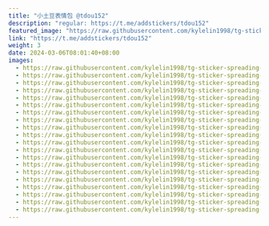 ```yaml
---
title: "小土豆表情包 @tdou152"
description: "regular: https://t.me/addstickers/tdou152"
featured_image: "https://raw.githubusercontent.com/kylelin1998/tg-sticker-spreading-worldwide-images/main/img/0f048682-0cac-4a33-9402-b39556b49349.jpg"
link: "https://t.me/addstickers/tdou152"
weight: 3
date: 2024-03-06T08:01:40+08:00
images:
  - https://raw.githubusercontent.com/kylelin1998/tg-sticker-spreading-worldwide-images/main/img/0f048682-0cac-4a33-9402-b39556b49349.jpg
  - https://raw.githubusercontent.com/kylelin1998/tg-sticker-spreading-worldwide-images/main/img/a9f7aa09-056e-41d4-a42d-33b52e8ccdaa.jpg
  - https://raw.githubusercontent.com/kylelin1998/tg-sticker-spreading-worldwide-images/main/img/0f83c40c-47d5-4af6-969d-c07c7195cd11.jpg
  - https://raw.githubusercontent.com/kylelin1998/tg-sticker-spreading-worldwide-images/main/img/a09c0bff-f761-4d5a-825f-6238de195cc8.jpg
  - https://raw.githubusercontent.com/kylelin1998/tg-sticker-spreading-worldwide-images/main/img/c806825d-a7bf-4bba-95f4-bff9d7ec0d8c.jpg
  - https://raw.githubusercontent.com/kylelin1998/tg-sticker-spreading-worldwide-images/main/img/e71a3fed-bf59-4447-a8b4-6827b9025584.jpg
  - https://raw.githubusercontent.com/kylelin1998/tg-sticker-spreading-worldwide-images/main/img/c7eae733-8b65-462a-a8d1-b72ca6654522.jpg
  - https://raw.githubusercontent.com/kylelin1998/tg-sticker-spreading-worldwide-images/main/img/c1c05e46-4adc-4cfc-938e-f623cbb4708c.jpg
  - https://raw.githubusercontent.com/kylelin1998/tg-sticker-spreading-worldwide-images/main/img/4ab5538a-2718-441d-b72d-48474d95d575.jpg
  - https://raw.githubusercontent.com/kylelin1998/tg-sticker-spreading-worldwide-images/main/img/b6a14761-d43b-4ad0-add6-23f6c7545f75.jpg
  - https://raw.githubusercontent.com/kylelin1998/tg-sticker-spreading-worldwide-images/main/img/e874a0ca-cf6a-4b28-9485-a0216ccf02c4.jpg
  - https://raw.githubusercontent.com/kylelin1998/tg-sticker-spreading-worldwide-images/main/img/a0e828e1-25bf-4fd4-9db6-6940978dbcb9.jpg
  - https://raw.githubusercontent.com/kylelin1998/tg-sticker-spreading-worldwide-images/main/img/114077da-1428-4930-84b2-df1d4b87376f.jpg
  - https://raw.githubusercontent.com/kylelin1998/tg-sticker-spreading-worldwide-images/main/img/ce5b3185-c899-4a1e-ae69-22f1654f69af.jpg
  - https://raw.githubusercontent.com/kylelin1998/tg-sticker-spreading-worldwide-images/main/img/d7967903-8cbd-49ce-9a5d-0b9d15a4f831.jpg
  - https://raw.githubusercontent.com/kylelin1998/tg-sticker-spreading-worldwide-images/main/img/6f5ba3da-37a5-420f-a940-a551ce6ed0dd.jpg
  - https://raw.githubusercontent.com/kylelin1998/tg-sticker-spreading-worldwide-images/main/img/6a587e91-6dc1-425f-892d-b5c13c770bd7.jpg
  - https://raw.githubusercontent.com/kylelin1998/tg-sticker-spreading-worldwide-images/main/img/c64b4034-d0ae-491e-8f0b-f6ad528a0518.jpg
  - https://raw.githubusercontent.com/kylelin1998/tg-sticker-spreading-worldwide-images/main/img/658ce2eb-b7c0-4d01-9efd-1341f827ab05.jpg
  - https://raw.githubusercontent.com/kylelin1998/tg-sticker-spreading-worldwide-images/main/img/02e02651-5062-40f7-9633-be22f746a5e4.jpg
---
```

